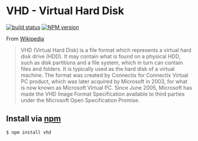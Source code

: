 # VHD - Virtual Hard Disk
[![build status](https://secure.travis-ci.org/jhermsmeier/node-vhd.png)](http://travis-ci.org/jhermsmeier/node-vhd)
[![NPM version](https://badge.fury.io/js/vhd.png)](https://npmjs.org/vhd)

From [Wikipedia](https://en.wikipedia.org/wiki/VHD_(file_format))

> VHD (Virtual Hard Disk) is a file format which represents a virtual hard disk drive (HDD). It may contain what is found on a physical HDD, such as disk partitions and a file system, which in turn can contain files and folders. It is typically used as the hard disk of a virtual machine.
> The format was created by Connectix for Connectix Virtual PC product, which was later acquired by Microsoft in 2003, for what is now known as Microsoft Virtual PC.
> Since June 2005, Microsoft has made the VHD Image Format Specification available to third parties under the Microsoft Open Specification Promise.

## Install via [npm](https://npmjs.org)

```sh
$ npm install vhd
```
